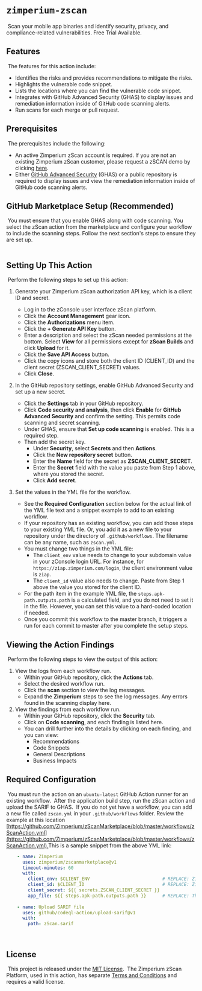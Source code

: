 # `zimperium-zscan`
​
Scan your mobile app binaries and identify security, privacy, and compliance-related vulnerabilities. Free Trial Available.
​
## Features
​
The features for this action include:
​
- Identifies the risks and provides recommendations to mitigate the risks.
- Highlights the vulnerable code snippet.
- Lists the locations where you can find the vulnerable code snippet.
- Integrates with GitHub Advanced Security (GHAS) to display issues and remediation information inside of GitHub code scanning alerts.
- Run scans for each merge or pull request.
​
## Prerequisites
​
The prerequisites include the following:
​
- An active Zimperium zScan account is required. If you are not an existing Zimperium zScan customer, please request a zSCAN demo by clicking [here](https://www.zimperium.com/contact-us).
- Either [GitHub Advanced Security](https://docs.github.com/en/get-started/learning-about-github/about-github-advanced-security) (GHAS) or a public repository is required to display issues and view the remediation information inside of GitHub code scanning alerts.
​
## GitHub Marketplace Setup (Recommended)
​
You must ensure that you enable GHAS along with code scanning. You select the zScan action from the marketplace and configure your workflow to include the scanning steps. Follow the next section's steps to ensure they are set up.  
​
## Setting Up This Action
​
Perform the following steps to set up this action:
​
1. Generate your Zimperium zScan authorization API key, which is a client ID and secret.
​
    - Log in to the zConsole user interface zScan platform. 
    - Click the **Account Management** gear icon.
    - Click the **Authorizations** menu item.
    - Click the **+ Generate API Key** button.
    - Enter a description and select the zScan needed permissions at the bottom. Select **View** for all permissions except for **zScan Builds** and click **Upload** for it.
    - Click the **Save API Access** button.
    - Click the copy icons and store both the client ID (CLIENT_ID) and the client secret (ZSCAN_CLIENT_SECRET) values. 
    - Click **Close**.
​
2. In the GitHub repository settings, enable GitHub Advanced Security and set up a new secret.
​
    - Click the **Settings** tab in your GitHub repository.
    - Click **Code security and analysis**, then click **Enable** for **GitHub Advanced Security** and confirm the setting. This permits code scanning and secret scanning.
    - Under GHAS, ensure that **Set up code scanning** is enabled. This is a required step.
    - Then add the secret key.
        - Under **Security**, select **Secrets** and then **Actions**.
        - Click the **New repository secret** button.
        - Enter the **Name** field for the secret as **ZSCAN_CLIENT_SECRET**.
        - Enter the **Secret** field with the value you paste from Step 1 above, where you stored the secret.
        - Click **Add secret**.
         
3. Set the values in the YML file for the workflow.
​
    - See the **Required Configuration** section below for the actual link of the YML file text and a snippet example to add to an existing workflow.  
    - If your repository has an existing workflow, you can add those steps to your existing YML file. Or, you add it as a new file to your repository under the directory of `.github/workflows`. The filename can be any name, such as `zscan.yml`.
    - You must change two things in the YML file:
        - The `client_env` value needs to change to your subdomain value in your zConsole login URL. For instance, for `https://ziap.zimperium.com/login`, the client environment value is `ziap`.
        - The `client_id` value also needs to change. Paste from Step 1 above the value you stored for the client ID.
    - For the path item in the example YML file, the `steps.apk-path.outputs.path` is a calculated field, and you do not need to set it in the file. However, you can set this value to a hard-coded location if needed.
    - Once you commit this workflow to the master branch, it triggers a run for each commit to master after you complete the setup steps.
​
## Viewing the Action Findings
​
Perform the following steps to view the output of this action:
​
1. View the logs from each workflow run.
​
    - Within your GitHub repository, click the **Actions** tab.
    - Select the desired workflow run.
    - Click the **scan** section to view the log messages.
    - Expand the **Zimperium** steps to see the log messages. Any errors found in the scanning display here.
​
2. View the findings from each workflow run.
​
    - Within your GitHub repository, click the **Security** tab. 
    - Click on **Code scanning**, and each finding is listed here.
    - You can drill further into the details by clicking on each finding, and you can view:
        - Recommendations
        - Code Snippets
        - General Descriptions
        - Business Impacts
​
​
## Required Configuration
​
You must run the action on an `ubuntu-latest` GitHub Action runner for an existing workflow. 
​
After the application build step, run the zScan action and upload the SARIF to GHAS.
​
If you do not yet have a workflow, you can add a new file called `zscan.yml` in your `.github/workflows` folder.
​
Review the example at this location [https://github.com/Zimperium/zScanMarketplace/blob/master/workflows/zScanAction.yml](https://github.com/Zimperium/zScanMarketplace/blob/master/workflows/zScanAction.yml).​
​
This is a sample snippet from the above YML link:
​
```yml
    - name: Zimperium
      uses: zimperium/zscanmarketplace@v1
      timeout-minutes: 60
      with:
        client_env: $CLIENT_ENV                           # REPLACE: Zimperium Environment Name
        client_id: $CLIENT_ID                             # REPLACE: Zimperium Client ID
        client_secret: ${{ secrets.ZSCAN_CLIENT_SECRET }} 
        app_file: ${{ steps.apk-path.outputs.path }}      # REPLACE: The path to an .ipa or .apk
​
    - name: Upload SARIF file
      uses: github/codeql-action/upload-sarif@v1
      with:
        path: zScan.sarif
```
​​
## License
​
This project is released under the [MIT License](https://github.com/Zimperium/zScanMarketplace/blob/master/LICENSE).
​
The Zimperium zScan Platform, used in this action, has separate [Terms and Conditions](https://www.zimperium.com/zimperium-eula/) and requires a valid license.
